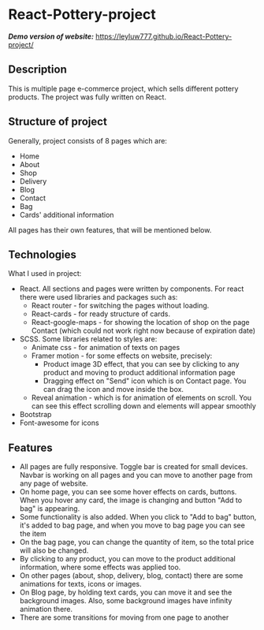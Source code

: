 # React-Pottery-project

***Demo version of website:*** https://leyluw777.github.io/React-Pottery-project/

## Description
This is multiple page e-commerce project, which sells different pottery products. The project was fully written on React.

## Structure of project
Generally, project consists of 8 pages which are:
* Home
* About
* Shop
* Delivery
* Blog 
* Contact
* Bag
* Cards' additional information <br/>

All pages has their own features, that will be mentioned below.

## Technologies 
What I used in project:
* React. All sections and pages were written by components. For react there were used libraries and packages such as:
  - React router - for switching the pages without loading.
  - React-cards - for ready structure of cards.
  - React-google-maps - for showing the location of shop on the page Contact (which could not work right now because of expiration date)
* SCSS. Some libraries related to styles are:
  - Animate css - for animation of texts on pages 
   - Framer motion - for some effects on website, precisely: 
     - Product image 3D effect, that you can see by clicking to any product and moving to product additional information page
     - Dragging effect on "Send" icon which is on Contact page. You can drag the icon and move inside the box.
   - Reveal animation - which is for animation of elements on scroll. You can see this effect scrolling down and elements will appear smoothly
* Bootstrap 
* Font-awesome for icons


## Features
* All pages are fully responsive. Toggle bar is created for small devices. Navbar is working on all pages and you can move to another page from any page of website.
* On home page, you can see some hover effects on cards, buttons. When you hover any card, the image is changing and button "Add to bag" is appearing. 
* Some functionality is also added. When you click to "Add to bag" button, it's added to bag page, and when you move to bag page you can see the item
* On the bag page, you can change the quantity of item, so the total price will also be changed.
* By clicking to any product, you can move to the product additional information, where some effects was applied too.
* On other pages (about, shop, delivery, blog, contact) there are some animations for texts, icons or images. 
* On Blog page, by holding text cards, you can move it and see the background images. Also, some background images have infinity animation there.
* There are some transitions for moving from one page to another
